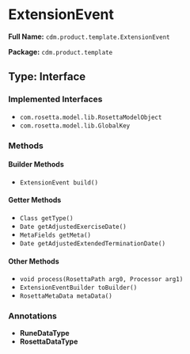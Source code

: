 # ExtensionEvent

**Full Name:** `cdm.product.template.ExtensionEvent`

**Package:** `cdm.product.template`

## Type: Interface

### Implemented Interfaces

- `com.rosetta.model.lib.RosettaModelObject`
- `com.rosetta.model.lib.GlobalKey`

### Methods

#### Builder Methods

- `ExtensionEvent build()`

#### Getter Methods

- `Class getType()`
- `Date getAdjustedExerciseDate()`
- `MetaFields getMeta()`
- `Date getAdjustedExtendedTerminationDate()`

#### Other Methods

- `void process(RosettaPath arg0, Processor arg1)`
- `ExtensionEventBuilder toBuilder()`
- `RosettaMetaData metaData()`

### Annotations

- **RuneDataType**
- **RosettaDataType**

